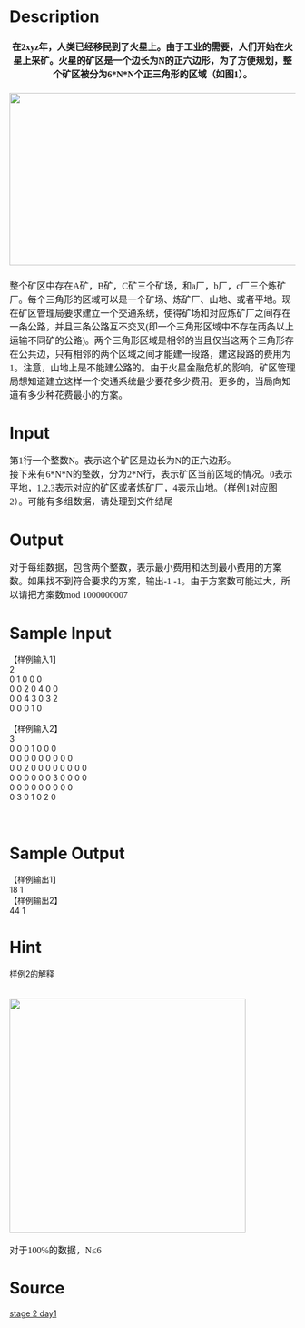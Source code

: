 
# Description

<div class="content"><h1 align="center" style="margin: 17pt 0cm 16.5pt; text-align: center"><span style="font-size: medium"><span style="font-family: 宋体">在</span><span lang="EN-US" style="font-family: &#34;Times New Roman&#34;">2xyz</span><span style="font-family: 宋体">年，人类已经移民到了火星上。由于工业的需要，人们开始在火星上采矿。火星的矿区是一个边长为</span><span lang="EN-US" style="font-family: &#34;Times New Roman&#34;">N</span><span style="font-family: 宋体">的正六边形，为了方便规划，整个矿区被分为</span><span lang="EN-US" style="font-family: &#34;Times New Roman&#34;">6*N*N</span><span style="font-family: 宋体">个正三角形的区域（如图</span><span lang="EN-US" style="font-family: &#34;Times New Roman&#34;">1</span><span style="font-family: 宋体">）。</span></span></h1>
<p><img height="303" alt="" width="574" src="source/bzoj/2283/img/aHR0cHM6Ly9seWRzeS5jb20vSnVkZ2VPbmxpbmUvdXBsb2FkLzIwMTEwNS9pbWFnZS8yMjgzLmpwZw==.jpg"/></p>
<h1 align="center" style="margin: 17pt 0cm 16.5pt; text-align: center"><span lang="EN-US" style="font-size: 12pt; font-family: &#34;Times New Roman&#34;"><o:p></o:p></span></h1>
<p class="MsoNormal" style="margin: 0cm 0cm 0pt"></p>
<p></p>
<p></p>
<p></p>
<p class="MsoNormal" style="margin: 0cm 0cm 0pt"></p>
<p></p>
<p></p>
<p class="NOI" style="margin: 13pt 0cm"></p>
<p class="MsoNormal" style="margin: 0cm 0cm 0pt"></p>
<p></p>
<p class="MsoNormal" style="margin: 0cm 0cm 0pt"><span lang="EN-US" style="font-family: &#34;Times New Roman&#34;"><o:p></o:p></span></p>
<p></p>
<p class="MsoNormal" style="margin: 0cm 0cm 0pt"></p>
<p></p>
<p class="MsoNormal" style="margin: 0cm 0cm 0pt"><span lang="EN-US" style="font-family: &#34;Times New Roman&#34;"><v:shapetype id="_x0000_t75" stroked="f" filled="f" path="m@4@5l@4@11@9@11@9@5xe" o:preferrelative="t" o:spt="75" coordsize="21600,21600"><v:stroke joinstyle="miter"></v:stroke><v:formulas><v:f eqn="if lineDrawn pixelLineWidth 0"></v:f><v:f eqn="sum @0 1 0"></v:f><v:f eqn="sum 0 0 @1"></v:f><v:f eqn="prod @2 1 2"></v:f><v:f eqn="prod @3 21600 pixelWidth"></v:f><v:f eqn="prod @3 21600 pixelHeight"></v:f><v:f eqn="sum @0 0 1"></v:f><v:f eqn="prod @6 1 2"></v:f><v:f eqn="prod @7 21600 pixelWidth"></v:f><v:f eqn="sum @8 21600 0"></v:f><v:f eqn="prod @7 21600 pixelHeight"></v:f><v:f eqn="sum @10 21600 0"></v:f></v:formulas><v:path o:connecttype="rect" gradientshapeok="t" o:extrusionok="f"></v:path><o:lock aspectratio="t" v:ext="edit"></o:lock></v:shapetype><v:shape id="_x0000_i1025" type="#_x0000_t75" style="width: 407.25pt; height: 228.75pt"><v:imagedata o:title="" src="file:///C:\DOCUME~1\ADMINI~1\LOCALS~1\Temp\msohtml1\01\clip_image001.png"></v:imagedata></v:shape><o:p></o:p></span></p>
<p class="MsoNormal" style="margin: 0cm 0cm 0pt"><span style="font-size: medium"><span style="font-family: 宋体">整个矿区中存在</span><span lang="EN-US" style="font-family: &#34;Times New Roman&#34;">A</span><span style="font-family: 宋体">矿，</span><span lang="EN-US" style="font-family: &#34;Times New Roman&#34;">B</span><span style="font-family: 宋体">矿，</span><span lang="EN-US" style="font-family: &#34;Times New Roman&#34;">C</span><span style="font-family: 宋体">矿三个矿场，和</span><span lang="EN-US" style="font-family: &#34;Times New Roman&#34;">a</span><span style="font-family: 宋体">厂，</span><span lang="EN-US" style="font-family: &#34;Times New Roman&#34;">b</span><span style="font-family: 宋体">厂，</span><span lang="EN-US" style="font-family: &#34;Times New Roman&#34;">c</span><span style="font-family: 宋体">厂三个炼矿厂。每个三角形的区域可以是一个矿场、炼矿厂、山地、或者平地。现在矿区管理局要求建立一个交通系统，使得矿场和对应炼矿厂之间存在一条公路，并且三条公路互不交叉</span><span lang="EN-US" style="font-family: &#34;Times New Roman&#34;">(</span><span style="font-family: 宋体">即一个三角形区域中不存在两条以上运输不同矿的公路</span><span lang="EN-US" style="font-family: &#34;Times New Roman&#34;">)</span><span style="font-family: 宋体">。两个三角形区域是相邻的当且仅当这两个三角形存在公共边，只有相邻的两个区域之间才能建一段路，建这段路的费用为</span><span lang="EN-US" style="font-family: &#34;Times New Roman&#34;">1</span><span style="font-family: 宋体">。注意，山地上是不能建公路的。由于火星金融危机的影响，矿区管理局想知道建立这样一个交通系统最少要花多少费用。更多的，当局向知道有多少种花费最小的方案。</span></span></p></div>

# Input

<div class="content"><p class="MsoNormal" style="margin: 0cm 0cm 0pt"><span style="font-size: medium"><span style="font-family: 宋体">第</span><span lang="EN-US" style="font-family: &#39;Times New Roman&#39;">1</span><span style="font-family: 宋体">行一个整数</span><span lang="EN-US" style="font-family: &#39;Times New Roman&#39;">N</span><span style="font-family: 宋体">。表示这个矿区是边长为</span><span lang="EN-US" style="font-family: &#39;Times New Roman&#39;">N</span><span style="font-family: 宋体">的正六边形。</span></span><span lang="EN-US" style="font-size: 12pt; font-family: &#39;Times New Roman&#39;"><o:p></o:p></span></p>
<p class="MsoNormal" style="margin: 0cm 0cm 0pt"><span style="font-size: medium"><span style="font-family: 宋体">接下来有</span><span lang="EN-US" style="font-family: &#39;Times New Roman&#39;">6*N*N</span><span style="font-family: 宋体">的整数，分为</span><span lang="EN-US" style="font-family: &#39;Times New Roman&#39;">2*N</span><span style="font-family: 宋体">行，表示矿区当前区域的情况。</span><span lang="EN-US" style="font-family: &#39;Times New Roman&#39;">0</span><span style="font-family: 宋体">表示平地，</span><span lang="EN-US" style="font-family: &#39;Times New Roman&#39;">1,2,3</span><span style="font-family: 宋体">表示对应的矿区或者炼矿厂，</span><span lang="EN-US" style="font-family: &#39;Times New Roman&#39;">4</span><span style="font-family: 宋体">表示山地。（样例</span><span lang="EN-US" style="font-family: &#39;Times New Roman&#39;">1</span><span style="font-family: 宋体">对应图</span><span lang="EN-US" style="font-family: &#39;Times New Roman&#39;">2</span><span style="font-family: 宋体">）。可能有多组数据，请处理到文件结尾</span></span><span lang="EN-US" style="font-size: 12pt; font-family: &#39;Times New Roman&#39;"><o:p></o:p></span></p>
<p class="MsoNormal" style="margin: 0cm 0cm 0pt"></p></div>

# Output

<div class="content"><p class="MsoNormal" style="margin: 0cm 0cm 0pt"><span style="font-size: medium"><span style="font-family: 宋体">对于每组数据，包含两个整数，表示最小费用和达到最小费用的方案数。如果找不到符合要求的方案，输出</span><span lang="EN-US" style="font-family: &#39;Times New Roman&#39;">-1 -1</span><span style="font-family: 宋体">。由于方案数可能过大，所以请把方案数</span><span lang="EN-US" style="font-family: &#39;Times New Roman&#39;">mod 1000000007</span></span></p>
<p></p>
<p class="MsoNormal" style="margin: 0cm 0cm 0pt"></p></div>

# Sample Input

<div class="content"><span class="sampledata">【样例输入1】<br/>
2<br/>
0 1 0 0 0<br/>
0 0 2 0 4 0 0<br/>
0 0 4 3 0 3 2<br/>
0 0 0 1 0<br/>
<br/>
【样例输入2】<br/>
3<br/>
0 0 0 1 0 0 0<br/>
0 0 0 0 0 0 0 0 0<br/>
0 0 2 0 0 0 0 0 0 0 0<br/>
0 0 0 0 0 0 3 0 0 0 0<br/>
0 0 0 0 0 0 0 0 0<br/>
0 3 0 1 0 2 0<br/>
 <br/>
<br/>
</span></div>

# Sample Output

<div class="content"><span class="sampledata">【样例输出1】<br/>
18 1<br/>
【样例输出2】<br/>
44 1<br/>
 </span></div>

# Hint

<div class="content"><p></p><p class="MsoNormal" style="margin: 0cm 0cm 0pt">样例2的解释</p><br/>
<p class="MsoNormal" style="margin: 0cm 0cm 0pt"></p><br/>
<p class="MsoNormal" style="margin: 0cm 0cm 0pt"><a href="/JudgeOnline/upload/201105/file/2283_1.jpg"><img height="412" alt="" width="416" src="source/bzoj/2283/img/aHR0cHM6Ly9seWRzeS5jb20vSnVkZ2VPbmxpbmUvdXBsb2FkLzIwMTEwNS9pbWFnZS8yMjgzXzEuanBn.jpg"/></a></p><br/>
<p class="MsoNormal" style="margin: 0cm 0cm 0pt"><span style="font-size: medium"><span style="font-family: 宋体">对于</span><span lang="EN-US" style="font-family: &#39;Times New Roman&#39;">100%</span><span style="font-family: 宋体">的数据，</span><span lang="EN-US" style="font-family: &#39;Times New Roman&#39;">N≤6</span></span><span lang="EN-US" style="font-size: 12pt; font-family: &#39;Times New Roman&#39;"><o:p></o:p></span></p><p></p></div>

# Source

<div class="content"><p><a href="problemset.php?search=stage 2 day1">stage 2 day1</a></p></div>

